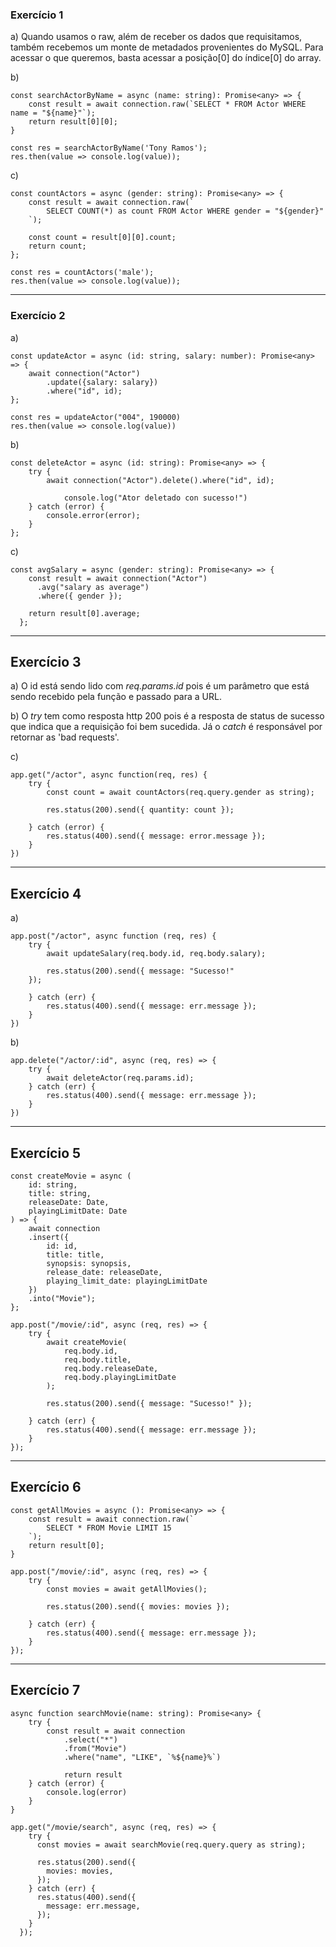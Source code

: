 ### Exercício 1
a) Quando usamos o raw, além de receber os dados que requisitamos, também recebemos um monte de metadados provenientes do MySQL. Para acessar o que queremos, basta acessar a posição[0] do índice[0] do array.

b)
```
const searchActorByName = async (name: string): Promise<any> => {
    const result = await connection.raw(`SELECT * FROM Actor WHERE name = "${name}"`);
    return result[0][0];
}

const res = searchActorByName('Tony Ramos');
res.then(value => console.log(value));
```

c)
```
const countActors = async (gender: string): Promise<any> => {
    const result = await connection.raw(`
        SELECT COUNT(*) as count FROM Actor WHERE gender = "${gender}"
    `);

    const count = result[0][0].count;
    return count;
};

const res = countActors('male');
res.then(value => console.log(value));
```

____________________________________________________________________________________

### Exercício 2
a)
```
const updateActor = async (id: string, salary: number): Promise<any> => {
    await connection("Actor")
        .update({salary: salary})
        .where("id", id);
};

const res = updateActor("004", 190000)
res.then(value => console.log(value))
```

b)
```
const deleteActor = async (id: string): Promise<any> => {
    try {
        await connection("Actor").delete().where("id", id);

            console.log("Ator deletado con sucesso!")
    } catch (error) {
        console.error(error);
    }
};
```

c)
```
const avgSalary = async (gender: string): Promise<any> => {
    const result = await connection("Actor")
      .avg("salary as average")
      .where({ gender });
  
    return result[0].average;
  };
```

____________________________________________________________________________________

## Exercício 3
a) O id está sendo lido com *req.params.id* pois é um parâmetro que está sendo recebido pela função e passado para a URL.

b) O *try* tem como resposta http 200 pois é a resposta de status de sucesso que indica que a requisição foi bem sucedida. Já o *catch* é responsável por retornar as 'bad requests'.

c)
```
app.get("/actor", async function(req, res) {
    try {
        const count = await countActors(req.query.gender as string);

        res.status(200).send({ quantity: count });

    } catch (error) {
        res.status(400).send({ message: error.message });
    }
})
```
____________________________________________________________________________________

## Exercício 4

a)
```
app.post("/actor", async function (req, res) {
    try {
        await updateSalary(req.body.id, req.body.salary);

        res.status(200).send({ message: "Sucesso!"
    });

    } catch (err) {
        res.status(400).send({ message: err.message });
    }
})
```

b)
```
app.delete("/actor/:id", async (req, res) => {
    try {
        await deleteActor(req.params.id);
    } catch (err) {
        res.status(400).send({ message: err.message });
    }
})
```

____________________________________________________________________________________

## Exercício 5
```
const createMovie = async (
    id: string,
    title: string,
    releaseDate: Date,
    playingLimitDate: Date
) => {
    await connection
    .insert({
        id: id,
        title: title,
        synopsis: synopsis,
        release_date: releaseDate,
        playing_limit_date: playingLimitDate
    })
    .into("Movie");
};

app.post("/movie/:id", async (req, res) => {
    try {
        await createMovie(
            req.body.id,
            req.body.title,
            req.body.releaseDate,
            req.body.playingLimitDate
        );

        res.status(200).send({ message: "Sucesso!" });

    } catch (err) {
        res.status(400).send({ message: err.message });
    }
});
```

____________________________________________________________________________________

## Exercício 6
```
const getAllMovies = async (): Promise<any> => {
    const result = await connection.raw(`
        SELECT * FROM Movie LIMIT 15
    `);
    return result[0];
}

app.post("/movie/:id", async (req, res) => {
    try {
        const movies = await getAllMovies();

        res.status(200).send({ movies: movies });

    } catch (err) {
        res.status(400).send({ message: err.message });
    }
});
```

____________________________________________________________________________________

## Exercício 7

```
async function searchMovie(name: string): Promise<any> {
    try {
        const result = await connection
            .select("*")
            .from("Movie")
            .where("name", "LIKE", `%${name}%`)

            return result
    } catch (error) {
        console.log(error)
    }
}

app.get("/movie/search", async (req, res) => {
    try {
      const movies = await searchMovie(req.query.query as string);
  
      res.status(200).send({
        movies: movies,
      });
    } catch (err) {
      res.status(400).send({
        message: err.message,
      });
    }
  });
```